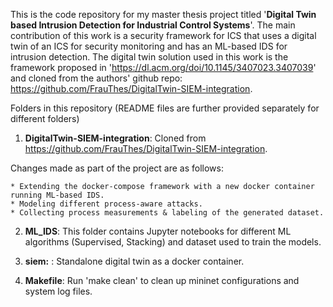 This is the code repository for my master thesis project titled '**Digital Twin based Intrusion Detection for Industrial Control Systems**'. The main contribution of this work is a security framework for ICS that uses a digital twin of an ICS for security monitoring and has an ML-based IDS for intrusion detection. The digital twin solution used in this work is the framework proposed in 'https://dl.acm.org/doi/10.1145/3407023.3407039' and cloned from the authors' github repo: https://github.com/FrauThes/DigitalTwin-SIEM-integration. 

Folders in this repository (README files are further provided separately for different folders)
1) **DigitalTwin-SIEM-integration**: Cloned from https://github.com/FrauThes/DigitalTwin-SIEM-integration.

Changes made as part of the project are as follows:

    * Extending the docker-compose framework with a new docker container running ML-based IDS.
    * Modeling different process-aware attacks.
    * Collecting process measurements & labeling of the generated dataset. 
    
2) **ML_IDS**: This folder contains Jupyter notebooks for different ML algorithms (Supervised, Stacking) and dataset used to train the models.

3) **siem:** : Standalone digital twin as a docker container.

4) **Makefile**: Run 'make clean' to clean up mininet configurations and system log files.

